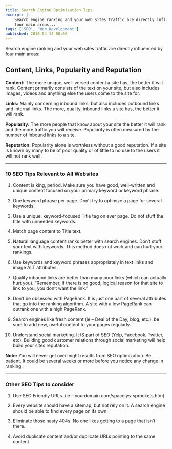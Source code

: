 ```yaml
---
title: Search Engine Optimization Tips
excerpt: |-
    Search engine ranking and your web sites traffic are directly influenced by
    four main areas...
tags: ['SEO', 'Web Development']
published: 2010-04-14 00:00
---
```


Search engine ranking and your web sites traffic are directly influenced by four
main areas:

## Content, Links, Popularity and Reputation

**Content:** The more unique, well-versed content a site has, the better it will
rank. Content primarily consists of the text on your site, but also includes
images, videos and anything else the users come to the site for.

**Links:** Mainly concerning inbound links, but also includes outbound links and
internal links. The more, quality, inbound links a site has, the better it will
rank.

**Popularity:** The more people that know about your site the better it will
rank and the more traffic you will receive. Popularity is often measured by the
number of inbound links to a site.

**Reputation:** Popularity alone is worthless without a good reputation. If a
site is known by many to be of poor quality or of little to no use to the users
it will not rank well.

-----

### 10 SEO Tips Relevant to All Websites

  1. Content is king, period. Make sure you have good, well-written and unique
     content focused on your primary keyword or keyword phrase.

  2. One keyword phrase per page. Don’t try to optimize a page for several
     keywords.

  3. Use a unique, keyword-focused Title tag on ever page. Do not stuff the
     title with unneeded keywords.

  4. Match page content to Title text.

  5. Natural language content ranks better with search engines. Don’t stuff your
     text with keywords. This method does not work and can hurt your rankings.

  6. Use keywords and keyword phrases appropriately in text links and image ALT
     attributes.

  7. Quality inbound links are better than many poor links (which can actually
     hurt you). “Remember, if there is no good, logical reason for that site to
     link to you, you don’t want the link.”

  8. Don’t be obsessed with PageRank. It is just one part of several attributes
     that go into the ranking algorithm. A site with a low PageRank can outrank
     one with a high PageRank.

  9. Search engines like fresh content (ie – Deal of the Day, blog, etc.), be
     sure to add new, useful content to your pages regularly.

  10. Understand social marketing. It IS part of SEO (Yelp, Facebook, Twitter,
     etc). Building good customer relations through social marketing will help
     build your sites reputation.

**Note:** You will never get over-night results from SEO optimization. Be
patient. It could be several weeks or more before you notice any change in
ranking.

-----

### Other SEO Tips to consider

  1. Use SEO Friendly URLs. (ie – yourdomain.com/spacelys-sprockets.htm)

  2. Every website should have a sitemap, but not rely on it. A search engine
     should be able to find every page on its own.

  3. Eliminate those nasty 404s. No one likes getting to a page that isn’t
     there.

  4. Avoid duplicate content and/or duplicate URLs pointing to the same content.
